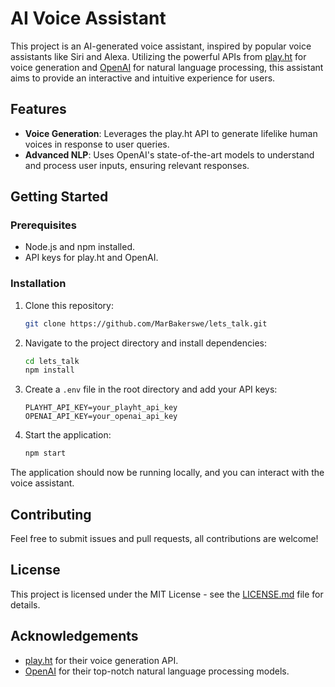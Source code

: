 # AI Voice Assistant

This project is an AI-generated voice assistant, inspired by popular voice assistants like Siri and Alexa. Utilizing the powerful APIs from [play.ht](https://play.ht/) for voice generation and [OpenAI](https://www.openai.com/) for natural language processing, this assistant aims to provide an interactive and intuitive experience for users.

## Features

- **Voice Generation**: Leverages the play.ht API to generate lifelike human voices in response to user queries.
- **Advanced NLP**: Uses OpenAI's state-of-the-art models to understand and process user inputs, ensuring relevant responses.

## Getting Started

### Prerequisites

- Node.js and npm installed.
- API keys for play.ht and OpenAI.

### Installation

1. Clone this repository:
    ```bash
    git clone https://github.com/MarBakerswe/lets_talk.git
    ```
2. Navigate to the project directory and install dependencies:
    ```bash
    cd lets_talk
    npm install
    ```

3. Create a `.env` file in the root directory and add your API keys:
    ```
    PLAYHT_API_KEY=your_playht_api_key
    OPENAI_API_KEY=your_openai_api_key
    ```

4. Start the application:
    ```bash
    npm start
    ```

The application should now be running locally, and you can interact with the voice assistant.

## Contributing

Feel free to submit issues and pull requests, all contributions are welcome!

## License

This project is licensed under the MIT License - see the [LICENSE.md](LICENSE.md) file for details.

## Acknowledgements

- [play.ht](https://play.ht/) for their voice generation API.
- [OpenAI](https://www.openai.com/) for their top-notch natural language processing models.

